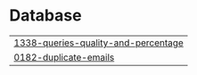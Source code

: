 # Database
|  |
| ------- |
| [1338-queries-quality-and-percentage](https://github.com/asaikiranb/SQL-50/tree/master/1338-queries-quality-and-percentage) |
| [0182-duplicate-emails](https://github.com/asaikiranb/SQL-50/tree/master/0182-duplicate-emails) |

